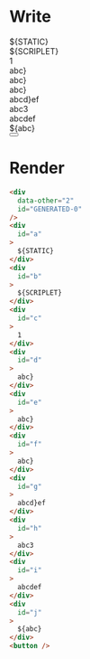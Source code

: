 # Write
  <div id=1 data-other=2></div><div id=a>${STATIC}</div><div id=b>${SCRIPLET}</div><div id=c>1</div><div id=d>abc}</div><div id=e>abc}</div><div id=f>abc}</div><div id=g>abcd}ef</div><div id=h>abc3</div><div id=i>abcdef</div><div id=j>${abc}</div><button></button>

# Render
```html
<div
  data-other="2"
  id="GENERATED-0"
/>
<div
  id="a"
>
  ${STATIC}
</div>
<div
  id="b"
>
  ${SCRIPLET}
</div>
<div
  id="c"
>
  1
</div>
<div
  id="d"
>
  abc}
</div>
<div
  id="e"
>
  abc}
</div>
<div
  id="f"
>
  abc}
</div>
<div
  id="g"
>
  abcd}ef
</div>
<div
  id="h"
>
  abc3
</div>
<div
  id="i"
>
  abcdef
</div>
<div
  id="j"
>
  ${abc}
</div>
<button />
```
